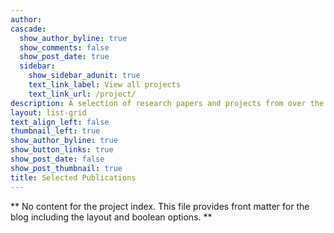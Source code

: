 ```yaml
---
author:
cascade:
  show_author_byline: true
  show_comments: false
  show_post_date: true
  sidebar:
    show_sidebar_adunit: true
    text_link_label: View all projects
    text_link_url: /project/
description: A selection of research papers and projects from over the years
layout: list-grid
text_align_left: false
thumbnail_left: true
show_author_byline: true
show_button_links: true
show_post_date: false
show_post_thumbnail: true
title: Selected Publications
---
```


** No content for the project index. This file provides front matter for the blog including the layout and boolean options. **

